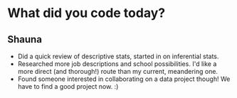 # What did you code today?

## Shauna ##

- Did a quick review of descriptive stats, started in on inferential stats.  
- Researched more job descriptions and school possibilities. I'd like a more direct (and thorough!) route than my current, meandering one.  
- Found someone interested in collaborating on a data project though! We have to find a good project now. :)


